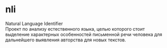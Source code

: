 # nli
Natural Language Identifier<br>
Проект по анализу естественного языка, целью которого стоит выделение характерных особенностей письменной речи человека для дальнейшего выявления авторства для новых текстов.
